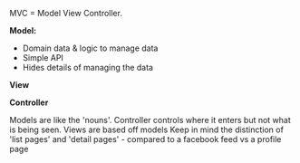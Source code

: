 MVC = Model View Controller.  

**Model:**
- Domain data & logic to manage data
- Simple API
- Hides details of managing the data

**View**

**Controller**

Models are like the 'nouns'.  Controller controls where it enters but not what is being seen.  Views are based off models
Keep in mind the distinction of 'list pages' and 'detail pages' - compared to a facebook feed vs a profile page